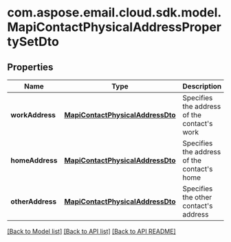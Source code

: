 
# com.aspose.email.cloud.sdk.model.MapiContactPhysicalAddressPropertySetDto

## Properties
Name | Type | Description | Notes
------------ | ------------- | ------------- | -------------
**workAddress** | [**MapiContactPhysicalAddressDto**](MapiContactPhysicalAddressDto.md) | Specifies the address of the contact&#39;s work              |  [optional]
**homeAddress** | [**MapiContactPhysicalAddressDto**](MapiContactPhysicalAddressDto.md) | Specifies the address of the contact&#39;s home              |  [optional]
**otherAddress** | [**MapiContactPhysicalAddressDto**](MapiContactPhysicalAddressDto.md) | Specifies the other contact&#39;s address              |  [optional]


[[Back to Model list]](README.md#documentation-for-models) [[Back to API list]](README.md#documentation-for-api-endpoints) [[Back to API README]](README.md)

